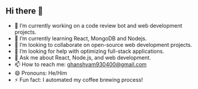## Hi there 👋

- 🔭 I’m currently working on a code review bot and web development projects.
- 🌱 I’m currently learning React, MongoDB and Nodejs.
- 👯 I’m looking to collaborate on open-source web development projects.
- 🤔 I’m looking for help with optimizing full-stack applications.
- 💬 Ask me about React, Node.js, and web development.
- 📫 How to reach me: ghanshyam930400@gmail.com
- 😄 Pronouns: He/Him
- ⚡ Fun fact: I automated my coffee brewing process!
